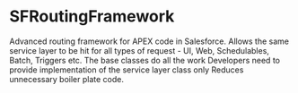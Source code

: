# SFRoutingFramework

Advanced routing framework for APEX code in Salesforce.
Allows the same service layer to be hit for all types of request - UI, Web, Schedulables, Batch, Triggers etc.
The base classes do all the work
Developers need to provide implementation of the service layer class only
Reduces unnecessary boiler plate code.

  
